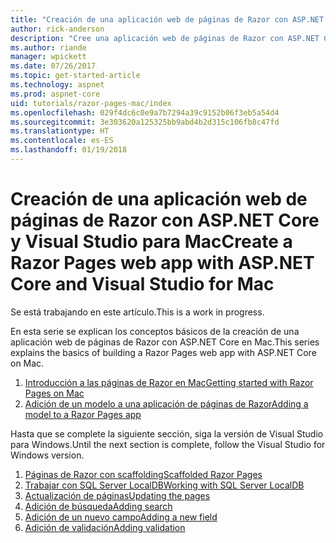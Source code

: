 ```yaml
---
title: "Creación de una aplicación web de páginas de Razor con ASP.NET Core en Mac"
author: rick-anderson
description: "Cree una aplicación web de páginas de Razor con ASP.NET Core y EF Core."
ms.author: riande
manager: wpickett
ms.date: 07/26/2017
ms.topic: get-started-article
ms.technology: aspnet
ms.prod: aspnet-core
uid: tutorials/razor-pages-mac/index
ms.openlocfilehash: 029f4dc6c0e9a7b7294a39c9152b06f3eb5a54d4
ms.sourcegitcommit: 3e303620a125325bb9abd4b2d315c106fb8c47fd
ms.translationtype: HT
ms.contentlocale: es-ES
ms.lasthandoff: 01/19/2018
---
```

# <a name="create-a-razor-pages-web-app-with-aspnet-core-and-visual-studio-for-mac"></a><span data-ttu-id="6c52a-103">Creación de una aplicación web de páginas de Razor con ASP.NET Core y Visual Studio para Mac</span><span class="sxs-lookup"><span data-stu-id="6c52a-103">Create a Razor Pages web app with ASP.NET Core and Visual Studio for Mac</span></span>

<span data-ttu-id="6c52a-104">Se está trabajando en este artículo.</span><span class="sxs-lookup"><span data-stu-id="6c52a-104">This is a work in progress.</span></span>

<span data-ttu-id="6c52a-105">En esta serie se explican los conceptos básicos de la creación de una aplicación web de páginas de Razor con ASP.NET Core en Mac.</span><span class="sxs-lookup"><span data-stu-id="6c52a-105">This series explains the basics of building a Razor Pages web app with ASP.NET Core on Mac.</span></span>

1. [<span data-ttu-id="6c52a-106">Introducción a las páginas de Razor en Mac</span><span class="sxs-lookup"><span data-stu-id="6c52a-106">Getting started with Razor Pages on Mac</span></span>](xref:tutorials/razor-pages-mac/razor-pages-start)
1. [<span data-ttu-id="6c52a-107">Adición de un modelo a una aplicación de páginas de Razor</span><span class="sxs-lookup"><span data-stu-id="6c52a-107">Adding a model to a Razor Pages app</span></span>](xref:tutorials/razor-pages-mac/model)


<span data-ttu-id="6c52a-108">Hasta que se complete la siguiente sección, siga la versión de Visual Studio para Windows.</span><span class="sxs-lookup"><span data-stu-id="6c52a-108">Until the next section is complete, follow the Visual Studio for Windows version.</span></span>

1. [<span data-ttu-id="6c52a-109">Páginas de Razor con scaffolding</span><span class="sxs-lookup"><span data-stu-id="6c52a-109">Scaffolded Razor Pages</span></span>](xref:tutorials/razor-pages/page)
1. [<span data-ttu-id="6c52a-110">Trabajar con SQL Server LocalDB</span><span class="sxs-lookup"><span data-stu-id="6c52a-110">Working with SQL Server LocalDB</span></span>](xref:tutorials/razor-pages/sql)
1. [<span data-ttu-id="6c52a-111">Actualización de páginas</span><span class="sxs-lookup"><span data-stu-id="6c52a-111">Updating the pages</span></span>](xref:tutorials/razor-pages/da1)
1. [<span data-ttu-id="6c52a-112">Adición de búsqueda</span><span class="sxs-lookup"><span data-stu-id="6c52a-112">Adding search</span></span>](xref:tutorials/razor-pages/search)
1. [<span data-ttu-id="6c52a-113">Adición de un nuevo campo</span><span class="sxs-lookup"><span data-stu-id="6c52a-113">Adding a new field</span></span>](xref:tutorials/razor-pages/new-field)
1. [<span data-ttu-id="6c52a-114">Adición de validación</span><span class="sxs-lookup"><span data-stu-id="6c52a-114">Adding validation</span></span>](xref:tutorials/razor-pages/validation)
